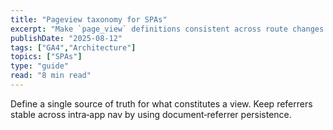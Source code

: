 ```yaml
---
title: "Pageview taxonomy for SPAs"
excerpt: "Make `page_view` definitions consistent across route changes and virtual pages."
publishDate: "2025-08-12"
tags: ["GA4","Architecture"]
topics: ["SPAs"]
type: "guide"
read: "8 min read"
---
```


Define a single source of truth for what constitutes a view. Keep referrers stable across intra‑app nav by using document‑referrer persistence.
